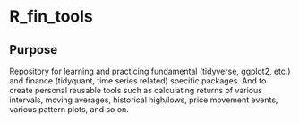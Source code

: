 # R_fin_tools
## Purpose
Repository for learning and practicing fundamental (tidyverse, ggplot2, etc.) and finance (tidyquant, time series related) specific packages. And to create personal reusable tools such as calculating returns of various intervals, moving averages, historical high/lows, price movement events, various pattern plots, and so on.
